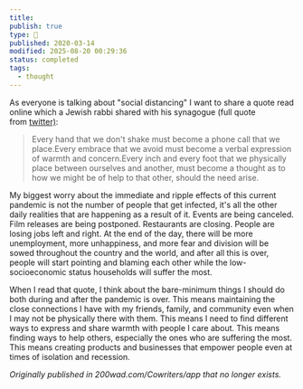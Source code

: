 ```yaml
---
title:
publish: true
type: 🌳
published: 2020-03-14
modified: 2025-08-20 00:29:36
status: completed
tags:
  - thought
---
```

As everyone is talking about "social distancing" I want to share a quote read online which a Jewish rabbi shared with his synagogue (full quote from [twitter)](https://twitter.com/thislouis/status/1237923746775629824):

> Every hand that we don't shake must become a phone call that we place.Every embrace that we avoid must become a verbal expression of warmth and concern.Every inch and every foot that we physically place between ourselves and another, must become a thought as to how we might be of help to that other, should the need arise.

My biggest worry about the immediate and ripple effects of this current pandemic is not the number of people that get infected, it's all the other daily realities that are happening as a result of it. Events are being canceled. Film releases are being postponed. Restaurants are closing. People are losing jobs left and right. At the end of the day, there will be more unemployment, more unhappiness, and more fear and division will be sowed throughout the country and the world, and after all this is over, people will start pointing and blaming each other while the low-socioeconomic status households will suffer the most.

When I read that quote, I think about the bare-minimum things I should do both during and after the pandemic is over. This means maintaining the close connections I have with my friends, family, and community even when I may not be physically there with them. This means I need to find different ways to express and share warmth with people I care about. This means finding ways to help others, especially the ones who are suffering the most. This means creating products and businesses that empower people even at times of isolation and recession.

*Originally published in 200wad.com/Cowriters/app that no longer exists.*